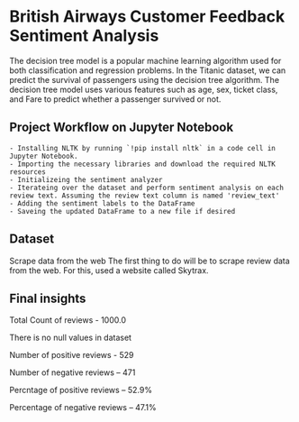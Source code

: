 
# British Airways Customer Feedback Sentiment Analysis

The decision tree model is a popular machine learning algorithm used for both classification and regression problems. In the Titanic dataset, we can predict the survival of passengers using the decision tree algorithm. The decision tree model uses various features such as age, sex, ticket class, and Fare to predict whether a passenger survived or not.

## Project Workflow on Jupyter Notebook
    - Installing NLTK by running `!pip install nltk` in a code cell in Jupyter Notebook.
    - Importing the necessary libraries and download the required NLTK resources 
    - Initializeing the sentiment analyzer 
    - Iterateing over the dataset and perform sentiment analysis on each review text. Assuming the review text column is named 'review_text'
    - Adding the sentiment labels to the DataFrame 
    - Saveing the updated DataFrame to a new file if desired 

## Dataset
Scrape data from the web The first thing to do will be to scrape review data from the web. For this, used a website called Skytrax.


## Final insights
Total Count of reviews -  1000.0

There is no null values in dataset

Number of positive reviews - 529 

Number of negative reviews – 471

Percntage of positive reviews – 52.9%

Percentage of negative reviews – 47.1%

